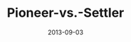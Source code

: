 ---
layout: music 
title: "Pioneer-vs.-Settler"
series: "Go Forth"
date: 2013-09-03 
description: "Chuck Mingo talks about how a good team needs both pioneers and settlers."
audio: "http://www.crossroads.net/players/media/hq/go_forth_02.mp3"
audio-duration: "40:59"
---